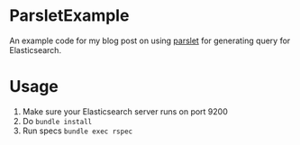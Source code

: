 # ParsletExample

An example code for my blog post on using [parslet](http://kschiess.github.io/parslet/) for generating query for Elasticsearch.

# Usage

1. Make sure your Elasticsearch server runs on port 9200
2. Do `bundle install`
3. Run specs `bundle exec rspec`
